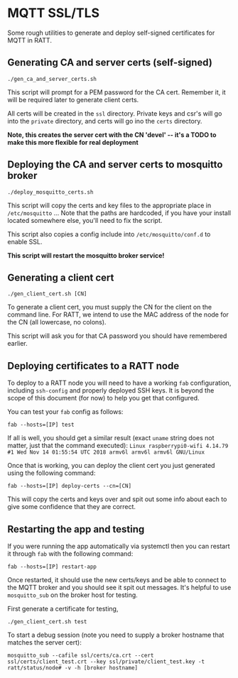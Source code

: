 
# MQTT SSL/TLS

Some rough utilities to generate and deploy self-signed certificates for MQTT in RATT.

## Generating CA and server certs (self-signed)

`./gen_ca_and_server_certs.sh`

This script will prompt for a PEM password for the CA cert.  Remember it, it will be required later to generate client certs.

All certs will be created in the `ssl` directory.  Private keys and csr's will go into the `private` directory, and certs will go ino the `certs` directory.

**Note, this creates the server cert with the CN 'devel' -- it's a TODO to make this more flexible for real deployment**

## Deploying the CA and server certs to mosquitto broker

`./deploy_mosquitto_certs.sh`

This script will copy the certs and key files to the appropriate place in `/etc/mosquitto` ... Note that the paths are hardcoded, if you have your install located somewhere else, you'll need to fix the script.

This script also copies a config include into `/etc/mosquitto/conf.d` to enable SSL.

**This script will restart the mosquitto broker service!**

## Generating a client cert

`./gen_client_cert.sh [CN]`

To generate a client cert, you must supply the CN for the client on the command line.  For RATT, we intend to use the MAC address of the node for the CN (all lowercase, no colons).

This script will ask you for that CA password you should have remembered earlier.

## Deploying certificates to a RATT node

To deploy to a RATT node you will need to have a working `fab` configuration, including `ssh-config` and properly deployed SSH keys.  It is beyond the scope of this document (for now) to help you get that configured.

You can test your `fab` config as follows:

`fab --hosts=[IP] test`

If all is well, you should get a similar result (exact `uname` string does not matter, just that the command executed):
`Linux raspberrypi0-wifi 4.14.79 #1 Wed Nov 14 01:55:54 UTC 2018 armv6l armv6l armv6l GNU/Linux`

Once that is working, you can deploy the client cert you just generated using the following command:

`fab --hosts=[IP] deploy-certs --cn=[CN]`

This will copy the certs and keys over and spit out some info about each to give some confidence that they are correct.

## Restarting the app and testing

If you were running the app automatically via systemctl then you can restart it through `fab` with the following command:

`fab --hosts=[IP] restart-app`

Once restarted, it should use the new certs/keys and be able to connect to the MQTT broker and you should see it spit out messages.  It's helpful to use `mosquitto_sub` on the broker host for testing.

First generate a certificate for testing,

`./gen_client_cert.sh test`

To start a debug session (note you need to supply a broker hostname that matches the server cert):

`mosquitto_sub --cafile ssl/certs/ca.crt --cert ssl/certs/client_test.crt --key ssl/private/client_test.key -t ratt/status/node# -v -h [broker hostname]`
